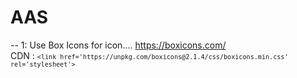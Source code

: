 # AAS

-- 1: Use Box Icons for icon.... <a>https://boxicons.com/</a><br>
      CDN : <code>```<link href='https://unpkg.com/boxicons@2.1.4/css/boxicons.min.css' rel='stylesheet'>```</code>

